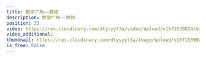 ```yaml
---
title: 数学广角——数独
description: 数学广角——数独
position: 32
video: https://res.cloudinary.com/dtysyyt3a/video/upload/v1671539024/easymath/2年级下/09单元推理/ofc5wgin752cdee93eyr.mp4
video_additional: 
thumbnail: https://res.cloudinary.com/dtysyyt3a/image/upload/v1671539027/easymath/2年级下/09单元推理/ri2cthotvwjyw9ss51mb.png
is_free: False
---
```

